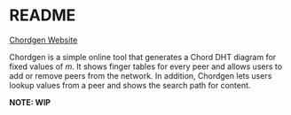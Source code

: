 # README #

[Chordgen Website](http://chordgen.comli.com)

Chordgen is a simple online tool that generates a Chord DHT diagram for fixed values of *m*. It shows finger tables for every peer and allows users to add or remove peers from the network. In addition, Chordgen lets users lookup values from a peer and shows the search path for content.

**NOTE: WIP**